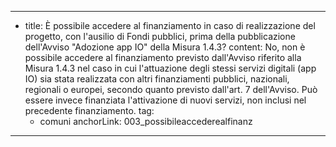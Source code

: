 ---
  - title: È possibile accedere al finanziamento in caso di realizzazione del progetto, con l'ausilio di Fondi pubblici, prima della pubblicazione dell'Avviso "Adozione app IO" della Misura 1.4.3?
    content: No, non è possibile accedere al finanziamento previsto dall'Avviso riferito alla Misura 1.4.3 nel caso in cui l'attuazione degli stessi servizi digitali (app IO) sia stata realizzata con altri finanziamenti pubblici, nazionali, regionali o europei, secondo quanto previsto dall'art. 7 dell'Avviso. Può essere invece finanziata l'attivazione di nuovi servizi, non inclusi nel precedente finanziamento.
    tag:
      - comuni
    anchorLink: 003_possibileaccederealfinanz
---